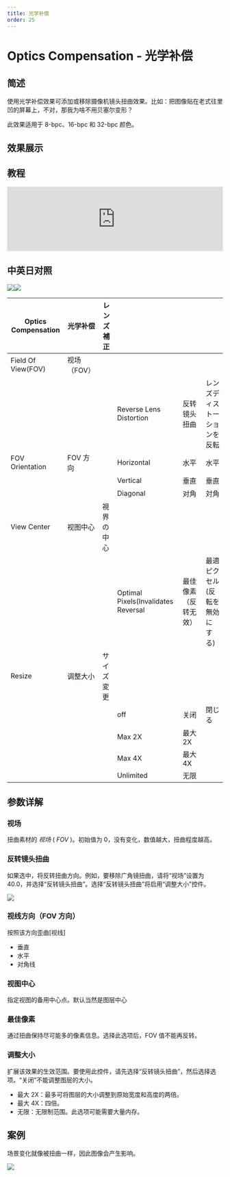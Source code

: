 ```yaml
---
title: 光学补偿
order: 25
---
```


# Optics Compensation - 光学补偿

## 简述

使用光学补偿效果可添加或移除摄像机镜头扭曲效果。比如：把图像贴在老式往里凹的屏幕上，不对，那我为啥不用贝塞尔变形？

此效果适用于 8-bpc、16-bpc 和 32-bpc 颜色。

## 效果展示

## 教程

<iframe src="https://player.bilibili.com/player.html?bvid=BV1e34y1X7Vj&page=54&high_quality=1" width="100%" allowfullscreen="allowfullscreen" frameborder="0"></iframe>

## 中英日对照

![](https://mir.yuelili.com/user/AE/effects/AE-Effects-Distort-Optics_Compensation.png)![](https://mir.yuelili.com/user/AE/effects/AE-Effects-Distort-Optics_Compensation_cn.png)

| Optics Compensation | 光学补偿    | レンズ補正 |                                     |                      |                                |
| ------------------- | ----------- | ---------- | ----------------------------------- | -------------------- | ------------------------------ |
| Field Of View(FOV)  | 视场（FOV） |            |                                     |                      |                                |
|                     |             |            | Reverse Lens Distortion             | 反转镜头扭曲         | レンズディストーションを反転   |
| FOV Orientation     | FOV 方向    |            | Horizontal                          | 水平                 | 水平                           |
|                     |             |            | Vertical                            | 垂直                 | 垂直                           |
|                     |             |            | Diagonal                            | 对角                 | 対角                           |
| View Center         | 视图中心    | 視界の中心 |                                     |                      |                                |
|                     |             |            | Optimal Pixels(Invalidates Reversal | 最佳像素（反转无效） | 最適ピクセル(反転を無効にする) |
| Resize              | 调整大小    | サイズ変更 |                                     |                      |                                |
|                     |             |            | off                                 | 关闭                 | 閉じる                         |
|                     |             |            | Max 2X                              | 最大 2X              |                                |
|                     |             |            | Max 4X                              | 最大 4X              |                                |
|                     |             |            | Unlimited                           | 无限                 |                                |

## 参数详解

### 视场

扭曲素材的 _视场_ ( _FOV_ )。初始值为 0，没有变化，数值越大，扭曲程度越高。

### 反转镜头扭曲

如果选中，将反转扭曲方向。例如，要移除广角镜扭曲，请将“视场”设置为 40.0，并选择“反转镜头扭曲”。选择“反转镜头扭曲”将启用“调整大小”控件。

![](https://cdn.yuelili.com/20211225015838.png)

### 视线方向（FOV 方向）

按照该方向歪曲[视线]

- 垂直
- 水平
- 对角线

### 视图中心

指定视图的备用中心点。默认当然是图层中心

### 最佳像素

通过扭曲保持尽可能多的像素信息。选择此选项后，FOV 值不能再反转。

### 调整大小

扩展该效果的生效范围。要使用此控件，请先选择“反转镜头扭曲”，然后选择选项。“关闭”不能调整图层的大小。

- 最大 2X：最多可将图层的大小调整到原始宽度和高度的两倍。
- 最大 4X：四倍。
- 无限：无限制范围。此选项可能需要大量内存。

## 案例

场景变化就像被扭曲一样，因此图像会产生影响。

![](https://cdn.yuelili.com/20211225015928.gif)

